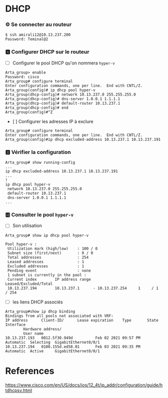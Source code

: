 # DHCP 

### :gear: Se connecter au routeur

```
$ ssh amirali12@10.13.237.200
Password: Teminal@2
```

### :a: Configurer DHCP sur le routeur

- [ ] Configurer le pool DHCP qu'on nommera `hyper-v` 

```
Arta_group> enable
Password: cisco
Arta_group# configure terminal 
Enter configuration commands, one per line.  End with CNTL/Z.
Arta_group(config)# ip dhcp pool hyper-v
Arta_group(dhcp-config)# network 10.13.237.0 255.255.255.0
Arta_group(dhcp-config)# dns-server 1.0.0.1 1.1.1.1
Arta_group(dhcp-config)# default-router 10.13.237.1
Arta_group(dhcp-config)# end
Arta_group(config)#^Z
```

- [ ] Configurer les adresses IP à exclure

```
Arta_group# configure terminal 
Enter configuration commands, one per line.  End with CNTL/Z.
Arta_group(config)#ip dhcp excluded-address 10.13.237.1 10.13.237.191
```

### :b: Vérifier la configuration

```
Arta_group# show running-config
...
ip dhcp excluded-address 10.13.237.1 10.13.237.191
...
!
ip dhcp pool hyper-v
 network 10.13.237.0 255.255.255.0
 default-router 10.13.237.1 
 dns-server 1.0.0.1 1.1.1.1 
...
```

### :ab: Consulter le pool `hyper-v`

- [ ] Son utilisation

``` 
Arta_group# show ip dhcp pool hyper-v

Pool hyper-v :
 Utilization mark (high/low)    : 100 / 0
 Subnet size (first/next)       : 0 / 0 
 Total addresses                : 254
 Leased addresses               : 1
 Excluded addresses             : 1
 Pending event                  : none
 1 subnet is currently in the pool :
 Current index        IP address range                    Leased/Excluded/Total
 10.13.237.194        10.13.237.1      - 10.13.237.254     1     / 1     / 254  
```

- [ ] les liens DHCP associés

```
Arta_group#show ip dhcp binding     
Bindings from all pools not associated with VRF:
IP address      Client-ID/ 		Lease expiration 	Type       State      Interface
		Hardware address/
		User name
10.13.237.193   0012.5f30.949d          Feb 02 2021 09:57 PM    Automatic  Selecting  GigabitEthernet0/0/1
10.13.237.194   0100.155d.ed58.01       Feb 03 2021 09:35 PM    Automatic  Active     GigabitEthernet0/0/1
```

# References

https://www.cisco.com/en/US/docs/ios/12_4t/ip_addr/configuration/guide/htdhcpsv.html

